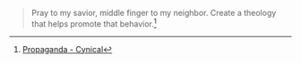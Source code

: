> Pray to my savior, middle finger to my neighbor.
> Create a theology that helps promote that behavior.[^1]

[^1]: [Propaganda - Cynical](https://open.spotify.com/track/3a0Why8uuPhUrO6XjqO0gm?si=53212c0082734832)

